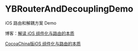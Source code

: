 # YBRouterAndDecouplingDemo
iOS 路由和解耦方案 Demo

博客：[解读 iOS 组件化与路由的本质](https://www.jianshu.com/p/40060fa2a564)


[CocoaChina版iOS 组件化与路由的本质](http://www.cocoachina.com/cms/wap.php?action=article&id=27025)